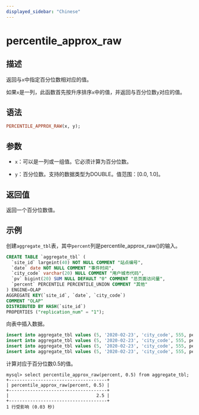 ```yaml
---
displayed_sidebar: "Chinese"
---
```


# percentile_approx_raw

## 描述

返回与`x`中指定百分位数相对应的值。

如果`x`是一列，此函数首先按升序排序`x`中的值，并返回与百分位数`y`对应的值。

## 语法

```Haskell
PERCENTILE_APPROX_RAW(x, y);
```

## 参数

- `x`：可以是一列或一组值。它必须计算为百分位数。

- `y`：百分位数。支持的数据类型为DOUBLE。值范围：[0.0, 1.0]。

## 返回值

返回一个百分位数值。

## 示例

创建`aggregate_tbl`表，其中`percent`列是percentile_approx_raw()的输入。

  ```sql
  CREATE TABLE `aggregate_tbl` (
    `site_id` largeint(40) NOT NULL COMMENT "站点编号",
    `date` date NOT NULL COMMENT "事件时间",
    `city_code` varchar(20) NULL COMMENT "用户城市代码",
    `pv` bigint(20) SUM NULL DEFAULT "0" COMMENT "总页面访问量",
    `percent` PERCENTILE PERCENTILE_UNION COMMENT "其他"
  ) ENGINE=OLAP
  AGGREGATE KEY(`site_id`, `date`, `city_code`)
  COMMENT "OLAP"
  DISTRIBUTED BY HASH(`site_id`)
  PROPERTIES ("replication_num" = "1");
  ```

向表中插入数据。

  ```sql
  insert into aggregate_tbl values (5, '2020-02-23', 'city_code', 555, percentile_hash(1));
  insert into aggregate_tbl values (5, '2020-02-23', 'city_code', 555, percentile_hash(2));
  insert into aggregate_tbl values (5, '2020-02-23', 'city_code', 555, percentile_hash(3));
  insert into aggregate_tbl values (5, '2020-02-23', 'city_code', 555, percentile_hash(4));
  ```

计算对应于百分位数0.5的值。

  ```Plain Text
  mysql> select percentile_approx_raw(percent, 0.5) from aggregate_tbl;
  +-------------------------------------+
  | percentile_approx_raw(percent, 0.5) |
  +-------------------------------------+
  |                                 2.5 |
  +-------------------------------------+
  1 行受影响 (0.03 秒)
  ```
